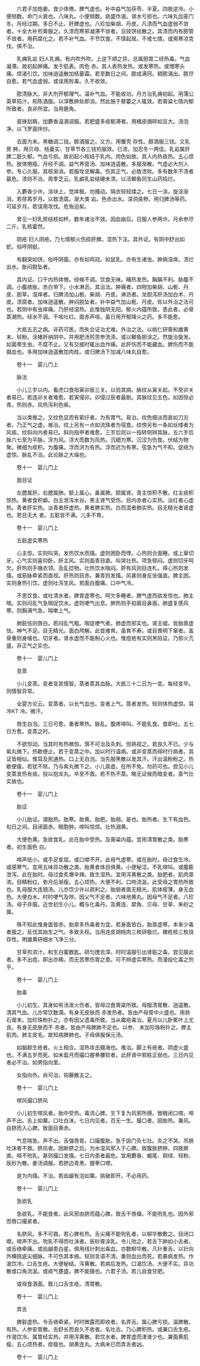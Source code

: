 <!-- { "loadSidebar": true } -->
　　六君子加炮姜。食少体倦。脾气虚也。补中益气加茯苓、半夏。四肢逆冷。小便频数。命门火衰也。八味丸。小便频数。痰盛作渴。肾水亏损也。六味丸加麦门冬。月经过期。多日不止。肝脾虚也。八珍加柴胡、丹皮。凡溃而气血虚弱不敛者。十全大补煎膏服之。久溃而寒邪凝滞不敛者。豆豉饼祛散之。其溃而内有脓管不敛者。用药腐化之。若不补气血。不节饮食。不慎起居。不戒七情。或用寒凉克伐。俱不治。

　　乳痈乳岩 妇人乳痈。有内吹外吹。上逆下顺之异。总属胆胃二经热毒。气血凝滞。故初起肿痛。发于肌表。肉色 赤。其人表热发热。或发寒热。或憎寒头痛。烦渴引饮。加味逍遥散加栝蒌霜。若至数日之间。脓成满窍。稠脓涌出。脓尽自愈。若气血虚弱。或误用败毒。久不收敛。

　　脓清脉大。非大剂开郁理气。温补气血。不能收功。丹方治乳痈初起。用蒲公英草捣汁。和陈酒服。以滓敷肿处即消。然此施于藜藿之人辄效。若膏粱七情内郁所致者。良非所宜。当用鹿角。

　　瓷锋刮屑。加麝香温酒调服。若肥盛多痰郁滞者。用橘皮摘碎如豆大。汤泡净。以飞罗面拌炒。

　　去面为末。黑糖调二钱。醇酒服之。又方。用蟹壳 存性。醇酒服三钱。又乳房 肿。用贝母、栝蒌实、甘草节各三钱煎服效。已溃。加忍冬一两佳。乳岩属肝脾二脏久郁。气血亏损。故初起小核结于乳内。肉色如故。其人内热夜热。五心烦热。肢体倦瘦。月经不调。益气养营汤、加味逍遥散。多服渐散。气虚必大剂人参。专心久服。其核渐消。若服攻坚解毒。伤其正气。必致溃败。多有数年不溃者最危。溃则不治。周季芝云。乳癖乳岩结硬未溃。以活鲫鱼同生山药捣烂。

　　入麝香少许。涂块上。觉痒极。勿搔动。隔衣轻轻揉之。七日一涂。旋涂渐消。若荏苒岁月。以致溃腐。渐大类 岩。色赤出水。深洞臭秽。用归脾汤等药。可延岁月。若误用攻伐。危殆迫矣。

　　曾见一妇乳房结核如杯。数年诸治不效。因血崩后。日服人参两许。月余参尽二斤。乳核霍然。

　　阴疮 妇人阴疮。乃七情郁火伤损肝脾。湿热下注。其外证。有阴中舒出如蛇。俗呼阴挺。

　　有翻突如饼。俗呼阴菌。亦有如鸡冠。如鼠乳。亦有生诸虫。肿病湿痒。溃烂出水。胀闷脱坠者。

　　其内证。口干内热体倦。经候不调。饮食无味。晡热发热。胸膈不利。胁腹不调。小腹痞胀。赤白带下。小水淋沥。其治法。肿痛者。四物加柴胡、山栀、丹皮、胆草。湿痒者。归脾汤加山栀、柴胡、丹皮。淋沥者。龙胆泻肝汤加白术、丹皮。溃腐者。加味逍遥散。肿闷脱坠者。补中益气加山栀、丹皮。佐以外治之法可也。若阴中有虫痒痛。乃肝经湿热。此惟独阴无阳。郁火内蕴所致。患此者。必骨蒸潮热。经水不调。干咳吐红。面赤声哑。虽日用开郁降火之药。多不能愈。

　　大抵五志之病。非药可医。而失合证治尤难。外治之法。以桃仁研膏和雄黄末、轻粉。涂猪肝纳阴中。并用肥汤煎苦参洗涤。或以鲫鱼胆涂之。然旋治旋发。如菌蒂生虫。不腐不止。又有交接时辄出血作痛。此肝伤而不能藏血。脾伤而不能摄血也。多用加味逍遥散加肉桂。或归脾汤下加减八味丸自愈。

　　卷十一　婴儿门上

　　脉法

　　小儿三岁以内。看虎口食指寅卯辰三关。以验其病。脉纹从寅关起。不至卯关者易已。若连卯关者难愈。若寅侵卯。卯侵过辰者最剧。其脉纹见五色。如因惊必青。热则赤。风热泻利色紫。

　　当以类推之。又纹色显而有萦纡者。为有胃气。易治。纹色细淡而直如刀刃者。乃正气之虚。难治。纹上另有一点如流珠者为宿食。纹傍另有一条如丝缕者为风痰。纹斜向内者易已。斜向指甲者难愈。三岁后则以一指转侧辨其脉。五六岁后脉六七至为平脉。浮为风。浮大而数为风热。沉细为寒。沉涩为伤食。伏结为物聚。微细为疳积。为腹痛。浮而洪为有热。浮而迟为有寒。弦急为气不和。促结为虚惊。脉乱不治。此论脉之大端也。

　　卷十一　婴儿门上

　　面目证

　　左腮属肝。右腮属肺。额上属心。鼻属脾。颐属肾。青主惊积不散。红主痰积惊热。黄者食积癖。白主泄泻水谷。黑主肾气受伤。目内赤者心实热。淡红者心虚热。青者肝实热。淡青者肝虚热。黄者脾实热。白而混者肺实热。目无精光者肾虚也。若目无大 者。五脏皆不满。儿多不育。

　　卷十一　婴儿门上

　　五脏虚实寒热

　　心主惊。实则叫哭。发热饮水而搐。虚则困卧而悸。心热则合面睡。或上窜切牙。心气实则喜仰卧。肝主风。实则面青目直。叫哭壮热。项急顿闷。虚则切牙呵欠。肝热则手循衣领。及乱捻物。壮热饮水喘闷。肝有风则目连札。得心热则发搐。或筋脉牵紧而直视。肝热则目赤。兼青则发搐。风甚则身反张强直。脾主困。实则身热引饮。虚则吐泻生风。若面白腹痛。口中气冷。

　　不思饮食。或吐清水者。脾胃虚寒也。呵欠多睡者。脾气虚而欲发惊也。肺主喘。实则闷乱气急喘促饮水。虚则哽气出息。肺热则手掐眉目鼻面。肺盛复感风寒。则胸满气急。喘嗽上气。

　　肺脏怯则唇白。若闷乱气粗。喘促哽气者。肺虚而邪实也。肾主嘘。皆胎禀虚怯。神气不足。目无精光。面白颅解。此皆难育。虽育不寿。或目畏明下窜者。盖骨重则身缩也。切牙者。肾水虚而不能制心火也。惟痘疮有实则黑陷证。乃邪火亢盛。非正气之实也。

　　卷十一　婴儿门上

　　变蒸

　　小儿变蒸。变者变其情智。蒸者蒸其血脉。大抵三十二日为一变。每经变毕。则情智异常。

　　全婴方论云。变蒸者。以长气血也。变者上气。蒸者发热。轻则体热虚惊。耳冷KT 冷。微汗。

　　唇生白泡。三日可愈。重者寒热。脉乱。腹疼啼叫。不能乳食。食即吐。五七日方愈。变蒸之时。

　　不欲惊动。当其时有热微惊。慎不可治及灸刺。但熟视之。若良久不已。少与紫丸微下。热歇便止。若于变蒸之中。加以时行温病。或非变蒸而得时行病者。其证皆相似。惟耳及尻通热。口上无白泡。当先服黑散以发其汗。汗出温粉粉之。热歇便瘥。若犹不除。乃与紫丸微下之。小儿禀虚。在所不免。勿药可也。尝见小儿变蒸发热有痰。投以抱龙丸。卒至不救。若不热不蒸。略无证候而暗变者。禀气壮实故也。

　　卷十一　婴儿门上

　　胎证

　　小儿胎证。谓胎热。胎寒。胎黄。胎肥。胎弱。是也。胎热者。生下有血色。旬日之间。目闭面赤。眼胞肿。啼叫惊烦。壮热溺黄。

　　大便色黄。急欲食乳。此在胎中受热。及膏粱内蕴。宜用清胃散之类。胎寒者。初生面色 白。

　　啼声低小。或手足挛屈。或口噤不开。此母气虚寒。或在胎时。母过食生冷。或感寒气。宜用五味异功散之类。胎黄者体目俱黄。小便秘涩。不乳啼叫。或腹膨泄泻。此在胎时。母过食炙爆辛辣。致生湿热。宜用泻黄散之类。胎肥者。肌肉禀浓。目睛粉红。弥月后渐瘦。五心烦热。大便不利。口吻流涎。此受母之胃热所致也。乳母服大连翘汤。儿亦饮少许以疏利之。胎弱者面无精光。肌体瘦薄。身无血色。大便白水。时时哽气及哕。因父气不足者。六味地黄丸。因母气不足者。八珍汤。母子并服。近世初生小儿。概与化毒丹。及黄连、犀角、贝母、甘草、朱砂之属。

　　殊不知此惟身面皆赤。胎禀多热毒者为宜。若身面皆白。胎禀虚寒。本来少毒者服之。反伐其始生之气。多致夭枉。当用连皮胡桃肉三枚研极烂。橄榄核三枚烧存性。明雄黄研细水飞净三分。

　　甘草煎浓汁。和生白蜜数匙。研匀搅去滓。时时温服引出肾脏之毒。尝见服此者。多不出痘。即出亦稀。而无苦寒伤胃之患。可不辨虚实寒热。而漫投化毒之剂乎。

　　卷十一　婴儿门上

　　胎毒

　　小儿初生。其身如有汤泼火伤者。皆母过食膏粱所致。母服清胃散、逍遥散。清其气血。儿亦常饮数滴。有身无皮肤而 赤发热者。皆由产母胃中火盛也。用熟石膏末。加珍珠粉扑之。亦有因父遗毒所致。当从霉疮毒治。夏月以儿卧蕉叶上尤良。有身无皮肤而不 赤者。皆由产母脾肺不足也。以参、 末加珍珠粉扑之。脾主肌肉。肺主皮毛。故知病脾肺也。子母俱服保元汤。

　　如脑额生疮者。火土相合。湿热攻击髓海也。难治。脚上有疮者。阴虚火盛也。不满五岁而死。如未盈月而撮口握拳腰软者。此肝肾中邪胜正弱也。三日内见者必不治。如男指向里。

　　女指向外。尚可治。钩藤散主之。

　　卷十一　婴儿门上

　　噤风撮口脐风

　　小儿初生噤风者。胎中受热。毒流心脾。生下复为风邪所搏。致眼闭口噤。啼声不出。舌上如粟。口吐白沫。七日内见者。百无一生。撮口者。因胎热。兼风。自脐而入心脾。致面目黄赤。

　　气息喘急。声不出。舌强唇青。口撮腹胀。急于囟门灸七壮。灸之不哭。吊肠吐沫者不救。脐风者。因断脐之后。为水湿风邪入于心脾。致腹胀脐肿。四肢厥直。啼不吮乳。甚则撮口发搐。七日内患者最危。宜用麝香、蝎尾、铜绿、轻粉、辰砂为散。姜汤调服。若脐边青黑。握拳口噤。

　　是为内搐。不治。若齿龈有泡如粟。挑破即开。不必用药。

　　卷十一　婴儿门上

　　急欲乳

　　急欲乳。不能食者。此风邪由脐而蕴心脾。致舌干唇燥。不能吮乳也。因外邪而唇口撮紧者。

　　名脐风。多不可救。若心脾有热。舌尖痛不能吮乳者。以柳华散敷之。目闭口噤。啼声不出。吮乳不得而吐沫者。辰砂膏涂乳。令儿吮之。若舌下肿如小舌者。或舌络牵痛。或齿龈患白星。俱用线针刺出毒血。亦数柳华散。凡针重舌。以针向外横挑底尖细脉。不可伤其本络。轻则言语不清。重则血出而死。若暴病发热。作渴饮冷。口舌生疮。大便秘结。泻黄散。若病后发热。口渴饮汤。大便不实。异功散或口角流涎。或痰气壅盛。脾不能摄也。六君子汤。若儿自食甘肥。

　　或母食酒面。致儿口舌生疮。清胃散。

　　卷十一　婴儿门上

　　弄舌

　　脾脏虚热。令舌络牵紧。时时微露而即收者。名弄舌。属心脾亏损。温脾散。有热。人参安胃散。舌舒长而良久不收者。名吐舌。乃心脾积热。或兼口舌生疮。作渴饮冷。属胃经实热。并用泻黄散。若饮水者。脾胃虚而津液少也。兼面黄肌瘦。五心烦热者。疳瘦也。胡黄连丸。大病未已而弄舌者凶。

　　卷十一　婴儿门上

